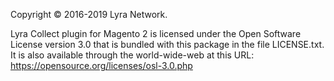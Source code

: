Copyright © 2016-2019 Lyra Network.

Lyra Collect plugin for Magento 2 is licensed under the
Open Software License version 3.0 that is bundled with
this package in the file LICENSE.txt. It is also
available through the world-wide-web at this URL:
https://opensource.org/licenses/osl-3.0.php